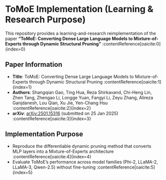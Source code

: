 # ToMoE Implementation (Learning & Research Purpose)

This repository provides a learning-and-research reimplementation of the paper **“ToMoE: Converting Dense Large Language Models to Mixture-of-Experts through Dynamic Structural Pruning”** :contentReference[oaicite:0]{index=0}

## Paper Information
- **Title**: ToMoE: Converting Dense Large Language Models to Mixture-of-Experts through Dynamic Structural Pruning :contentReference[oaicite:1]{index=1}  
- **Authors**: Shangqian Gao, Ting Hua, Reza Shirkavand, Chi-Heng Lin, Zhen Tang, Zhengao Li, Longge Yuan, Fangyi Li, Zeyu Zhang, Alireza Ganjdanesh, Lou Qian, Xu Jie, Yen-Chang Hsu :contentReference[oaicite:2]{index=2}  
- **arXiv**: [arXiv:2501.15316](https://arxiv.org/abs/2501.15316) (submitted on 25 Jan 2025) :contentReference[oaicite:3]{index=3}  

## Implementation Purpose
- Reproduce the differentiable dynamic pruning method that converts MLP layers into a Mixture-of-Experts architecture :contentReference[oaicite:4]{index=4}  
- Evaluate ToMoE’s performance across model families (Phi-2, LLaMA-2, LLaMA-3, Qwen-2.5) without fine-tuning :contentReference[oaicite:5]{index=5}  
